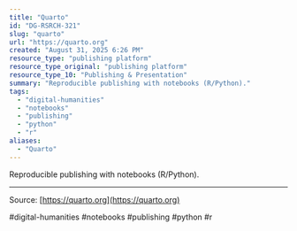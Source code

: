 ```yaml
---
title: "Quarto"
id: "DG-RSRCH-321"
slug: "quarto"
url: "https://quarto.org"
created: "August 31, 2025 6:26 PM"
resource_type: "publishing platform"
resource_type_original: "publishing platform"
resource_type_10: "Publishing & Presentation"
summary: "Reproducible publishing with notebooks (R/Python)."
tags:
  - "digital-humanities"
  - "notebooks"
  - "publishing"
  - "python"
  - "r"
aliases:
  - "Quarto"
---
```


Reproducible publishing with notebooks (R/Python).

---

Source: [https://quarto.org](https://quarto.org)

#digital-humanities #notebooks #publishing #python #r
